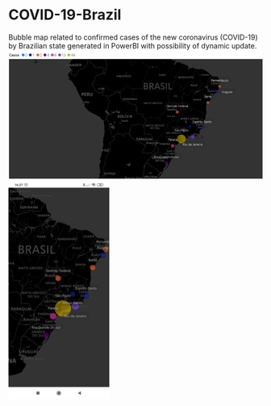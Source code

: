 # COVID-19-Brazil
Bubble map related to confirmed cases of the new coronavirus (COVID-19) by Brazilian state generated in PowerBI with possibility of dynamic update.
<img src="https://github.com/GustavoDuregger/COVID-19-Brazil/blob/master/imagens/imagemDesktop.png">
<img src="https://github.com/GustavoDuregger/COVID-19-Brazil/blob/master/imagens/Screenshot_2020-03-12-16-27-41-735_com.android.chrome.jpg" width="200px">
